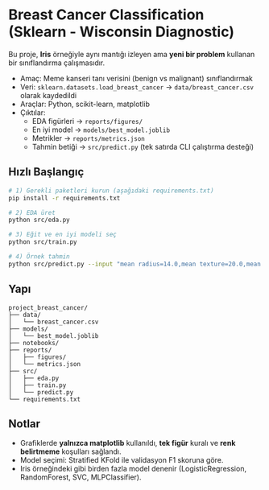 
# Breast Cancer Classification (Sklearn - Wisconsin Diagnostic)

Bu proje, **Iris** örneğiyle aynı mantığı izleyen ama **yeni bir problem** kullanan bir sınıflandırma çalışmasıdır.
- Amaç: Meme kanseri tanı verisini (benign vs malignant) sınıflandırmak
- Veri: `sklearn.datasets.load_breast_cancer` → `data/breast_cancer.csv` olarak kaydedildi
- Araçlar: Python, scikit-learn, matplotlib
- Çıktılar:
  - EDA figürleri → `reports/figures/`
  - En iyi model → `models/best_model.joblib`
  - Metrikler → `reports/metrics.json`
  - Tahmin betiği → `src/predict.py` (tek satırda CLI çalıştırma desteği)

## Hızlı Başlangıç
```bash
# 1) Gerekli paketleri kurun (aşağıdaki requirements.txt)
pip install -r requirements.txt

# 2) EDA üret
python src/eda.py

# 3) Eğit ve en iyi modeli seç
python src/train.py

# 4) Örnek tahmin
python src/predict.py --input "mean radius=14.0,mean texture=20.0,mean perimeter=90.0,mean area=600.0,mean smoothness=0.1"
```

## Yapı
```
project_breast_cancer/
├── data/
│   └── breast_cancer.csv
├── models/
│   └── best_model.joblib
├── notebooks/
├── reports/
│   ├── figures/
│   └── metrics.json
├── src/
│   ├── eda.py
│   ├── train.py
│   └── predict.py
└── requirements.txt
```

## Notlar
- Grafiklerde **yalnızca matplotlib** kullanıldı, **tek figür** kuralı ve **renk belirtmeme** koşulları sağlandı.
- Model seçimi: Stratified KFold ile validasyon F1 skoruna göre.
- Iris örneğindeki gibi birden fazla model denenir (LogisticRegression, RandomForest, SVC, MLPClassifier).

